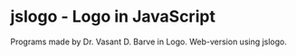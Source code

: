 jslogo - Logo in JavaScript
===========================

Programs made by Dr. Vasant D. Barve in Logo. Web-version using jslogo.

